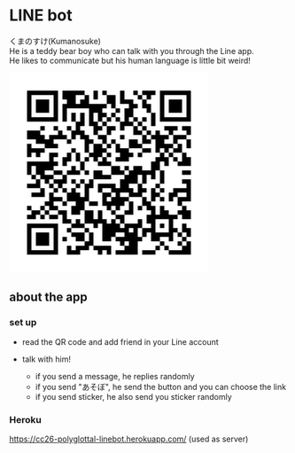 # LINE bot
くまのすけ(Kumanosuke) <br>
    He is a teddy bear boy who can talk with you through the Line app. <br>
    He likes to communicate but his human language is little bit weird!

<img src="./image/linebotxigpm.png">

## about the app
### set up
- read the QR code and add friend in your Line account

- talk with him!
    - if you send a message, he replies randomly
    - if you send "あそぼ", he send the button and you can choose the link
    - if you send sticker, he also send you sticker randomly

### Heroku
https://cc26-polyglottal-linebot.herokuapp.com/
(used as server)

